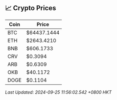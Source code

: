 ## 📈 Crypto Prices

| Coin | Price |
| ---- | ----- |
| BTC | $64437.1444 |
| ETH | $2643.4210 |
| BNB | $606.1733 |
| CRV | $0.3094 |
| ARB | $0.6309 |
| OKB | $40.1172 |
| DOGE | $0.1104 |

_Last Updated: 2024-09-25 11:56:02.542 +0800 HKT_